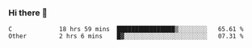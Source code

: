 ### Hi there 👋

<!--
**WShiBin/WShiBin** is a ✨ _special_ ✨ repository because its `README.md` (this file) appears on your GitHub profile.

Here are some ideas to get you started:

- 🔭 I’m currently working on ...
- 🌱 I’m currently learning ...
- 👯 I’m looking to collaborate on ...
- 🤔 I’m looking for help with ...
- 💬 Ask me about ...
- 📫 How to reach me: ...
- 😄 Pronouns: ...
- ⚡ Fun fact: ...
-->

<!--START_SECTION:waka-->

```text
C             18 hrs 59 mins  ████████████████▒░░░░░░░░   65.61 %
Other         2 hrs 6 mins    █▓░░░░░░░░░░░░░░░░░░░░░░░   07.31 %
```

<!--END_SECTION:waka-->

